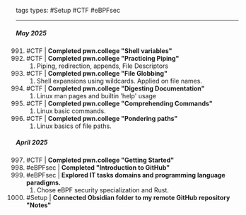  tags types: #Setup #CTF #eBPFsec

---
 ##### **May 2025**
 991. #CTF | **Completed pwn.college "Shell variables"**
 992. #CTF | **Completed pwn.college "Practicing Piping"**
      1. Piping, redirection, appends, File Descriptors
 993. #CTF |  **Completed pwn.college "File Globbing"**
      1. Shell expansions using wildcards. Applied on file names.
994. #CTF |  **Completed pwn.college "Digesting Documentation"**
     1. Linux man pages and builtin 'help' usage
995. #CTF |  **Completed pwn.college "Comprehending Commands"**
     1. Linux basic commands.
996. #CTF |  **Completed pwn.college "Pondering paths"**
     1. Linux basics of file paths.

 ##### **April 2025**
997. #CTF | **Completed pwn.college "Getting Started"**
998. #eBPFsec  | **Completed "Introduction to GitHub"**
999. #eBPFsec | **Explored IT tasks domains and programming language paradigms.**
     1. Chose eBPF security specialization and Rust.
1000. #Setup | **Connected Obsidian folder to my remote GitHub repository "Notes"**